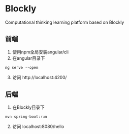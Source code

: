 # Blockly
Computational thinking learning platform based on Blockly

## 前端
1. 使用npm全局安装angular/cli
2.  在angular目录下
```
ng serve --open
```
3. 访问 http://localhost:4200/

## 后端
1. 在Blockly目录下
```
mvn spring-boot:run
```
2. 访问 localhost:8080/hello
